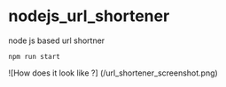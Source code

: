 # nodejs_url_shortener
node js based url shortner


`npm run start`


![How does it look like ?] (/url_shortener_screenshot.png)